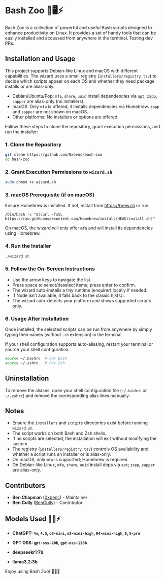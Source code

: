 # Bash Zoo 🐧🖥️⚡

Bash Zoo is a collection of powerful and useful Bash scripts designed to enhance productivity on Linux. It provides a set of handy tools that can be easily installed and accessed from anywhere in the terminal. Testing dev PRs.

## Installation and Usage

This project supports Debian-like Linux and macOS with different capabilities. The wizard uses a small registry (`installers/registry.tsv`) to decide which scripts appear on each OS and whether they need package installs or are alias-only:

- Debian/Ubuntu/Pop: `mfa`, `share`, `uuid` install dependencies via `apt`; `zapp`, `zapper` are alias-only (no installers).
- macOS: Only `mfa` is offered; it installs dependencies via Homebrew. `zapp` and `zapper` are not shown on macOS.
- Other platforms: No installers or options are offered.

Follow these steps to clone the repository, grant execution permissions, and run the installer:

### 1. Clone the Repository

```bash
git clone https://github.com/0xbenc/bash-zoo
cd bash-zoo
```

### 2. Grant Execution Permissions to `wizard.sh`&#x20;

```bash
sudo chmod +x wizard.sh
```

### 3. macOS Prerequisite (if on macOS)

Ensure Homebrew is installed. If not, install from https://brew.sh or run:

```
/bin/bash -c "$(curl -fsSL https://raw.githubusercontent.com/Homebrew/install/HEAD/install.sh)"
```

On macOS, the wizard will only offer `mfa` and will install its dependencies using Homebrew.

### 4. Run the Installer

```bash
./wizard.sh
```

### 5. Follow the On-Screen Instructions

- Use the arrow keys to navigate the list.
- Press space to select/deselect items; press enter to confirm.
- The wizard auto-installs a tiny runtime (enquirer) locally if needed.
- If Node isn’t available, it falls back to the classic hjkl UI.
- The wizard auto-detects your platform and shows supported scripts only.

### 6. Usage After Installation

Once installed, the selected scripts can be run from anywhere by simply typing their names (without `.sh` extension) in the terminal.

If your shell configuration supports auto-aliasing, restart your terminal or source your shell configuration:

```bash
source ~/.bashrc  # For Bash
source ~/.zshrc   # For Zsh
```

## Uninstallation

To remove the aliases, open your shell configuration file (`~/.bashrc` or `~/.zshrc`) and remove the corresponding alias lines manually.

## Notes

- Ensure the `installers` and `scripts` directories exist before running `wizard.sh`.
- The script works on both Bash and Zsh shells.
- If no scripts are selected, the installation will exit without modifying the system.
- The registry (`installers/registry.tsv`) controls OS availability and whether a script runs an installer or is alias-only.
- On macOS, only `mfa` is supported; Homebrew is required.
- On Debian-like Linux, `mfa`, `share`, `uuid` install deps via `apt`; `zapp`, `zapper` are alias-only.

## Contributors

- **Ben Chapman** ([0xbenc](https://github.com/0xbenc)) - Maintainer
- **Ben Cully** ([BenCully](https://github.com/BenCully)) - Contributor

## Models Used 🤖🧠⚡

- **ChatGPT: `4o`, `4.5`, `o3-mini`, `o3-mini-high`, `04-mini-high`, `5`, `5-pro`**

- **GPT OSS: `gpt-oss-20b`, `gpt-oss-120b`** 

- **deepseekr1:7b**

- **llama3.2:3b**

Enjoy using Bash Zoo! 🐧🎉🔥
